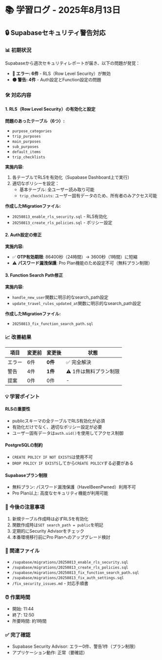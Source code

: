 # 📚 学習ログ - 2025年8月13日

## 🔒 Supabaseセキュリティ警告対応

### 📊 初期状況
Supabaseから週次セキュリティレポートが届き、以下の問題が発覚：
- **🔴 エラー: 6件** - RLS（Row Level Security）が無効
- **🟡 警告: 4件** - Auth設定とFunction設定の問題

### 🛠️ 対応内容

#### 1. RLS（Row Level Security）の有効化と設定
**問題のあったテーブル（6つ）:**
- `purpose_categories`
- `trip_purposes`
- `main_purposes`
- `sub_purposes`
- `default_items`
- `trip_checklists`

**実施内容:**
1. 各テーブルでRLSを有効化（Supabase Dashboard上で実行）
2. 適切なポリシーを設定：
   - 基本テーブル: 全ユーザー読み取り可能
   - `trip_checklists`: ユーザー固有データのため、所有者のみアクセス可能

**作成したMigrationファイル:**
- `20250813_enable_rls_security.sql` - RLS有効化
- `20250813_create_rls_policies.sql` - ポリシー設定

#### 2. Auth設定の修正
**実施内容:**
- ✅ **OTP有効期限**: 86400秒（24時間）→ 3600秒（1時間）に短縮
- ⚠️ **パスワード漏洩保護**: Pro Plan機能のため設定不可（無料プラン制限）

#### 3. Function Search Path修正
**実施内容:**
- `handle_new_user`関数に明示的なsearch_path設定
- `update_travel_rules_updated_at`関数に明示的なsearch_path設定

**作成したMigrationファイル:**
- `20250813_fix_function_search_path.sql`

### 📈 改善結果
| 項目 | 変更前 | 変更後 | 状態 |
|------|--------|--------|------|
| エラー | 6件 | **0件** | ✅ 完全解決 |
| 警告 | 4件 | **1件** | ⚠️ 1件は無料プラン制限 |
| 提案 | 0件 | 0件 | - |

### 💡 学習ポイント

#### RLSの重要性
- publicスキーマの全テーブルでRLS有効化が必須
- 有効化だけでなく、適切なポリシー設定が必要
- ユーザー固有データは`auth.uid()`を使用してアクセス制御

#### PostgreSQLの制約
- `CREATE POLICY IF NOT EXISTS`は使用不可
- `DROP POLICY IF EXISTS`してから`CREATE POLICY`する必要がある

#### Supabaseプラン制限
- 無料プラン: パスワード漏洩保護（HaveIBeenPwned）利用不可
- Pro Plan以上: 高度なセキュリティ機能が利用可能

### 📝 今後の注意事項
1. 新規テーブル作成時は必ずRLSを有効化
2. 関数作成時は`SET search_path = public`を明記
3. 定期的にSecurity Advisorをチェック
4. 本番環境移行前にPro Planへのアップグレード検討

### 🔗 関連ファイル
- `/supabase/migrations/20250813_enable_rls_security.sql`
- `/supabase/migrations/20250813_create_rls_policies.sql`
- `/supabase/migrations/20250813_fix_function_search_path.sql`
- `/supabase/migrations/20250813_fix_auth_settings.sql`
- `/fix_security_issues.md` - 対応手順書

### ⏰ 作業時間
- 開始: 11:44
- 終了: 12:50
- 所要時間: 約1時間

### ✅ 完了確認
- Supabase Security Advisor: エラー0件、警告1件（プラン制限）
- アプリケーション動作: 正常（要確認）